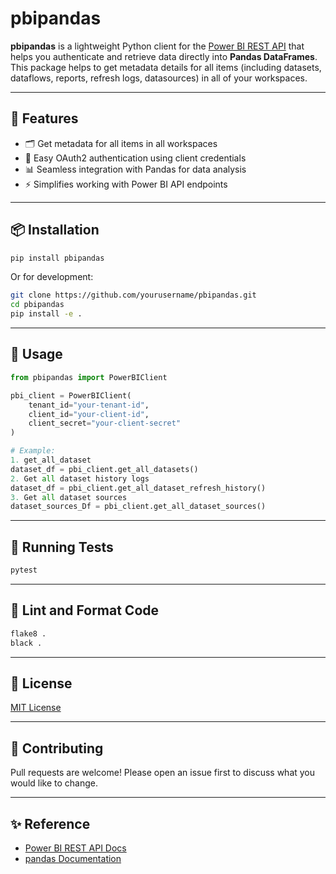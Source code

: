# pbipandas

**pbipandas** is a lightweight Python client for the [Power BI REST API](https://learn.microsoft.com/en-us/rest/api/power-bi/) that helps you authenticate and retrieve data directly into **Pandas DataFrames**. This package helps to get metadata details for all items (including datasets, dataflows, reports, refresh logs, datasources) in all of your workspaces.

---

## 🚀 Features

- 🗂️ Get metadata for all items in all workspaces
- 🔐 Easy OAuth2 authentication using client credentials
- 📊 Seamless integration with Pandas for data analysis
- ⚡ Simplifies working with Power BI API endpoints

---

## 📦 Installation

```bash
pip install pbipandas
```

Or for development:

```bash
git clone https://github.com/yourusername/pbipandas.git
cd pbipandas
pip install -e .
```

---

## 🔧 Usage

```python
from pbipandas import PowerBIClient

pbi_client = PowerBIClient(
    tenant_id="your-tenant-id",
    client_id="your-client-id",
    client_secret="your-client-secret"
)

# Example: 
1. get_all_dataset
dataset_df = pbi_client.get_all_datasets()
2. Get all dataset history logs
dataset_df = pbi_client.get_all_dataset_refresh_history()
3. Get all dataset sources
dataset_sources_Df = pbi_client.get_all_dataset_sources()

```

---

## 🧪 Running Tests

```bash
pytest
```

---

## 🧹 Lint and Format Code

```bash
flake8 .
black .
```

---

## 📄 License

[MIT License](LICENSE)

---

## 🙌 Contributing

Pull requests are welcome! Please open an issue first to discuss what you would like to change.

---

## ✨ Reference

- [Power BI REST API Docs](https://learn.microsoft.com/en-us/rest/api/power-bi/)
- [pandas Documentation](https://pandas.pydata.org/)
